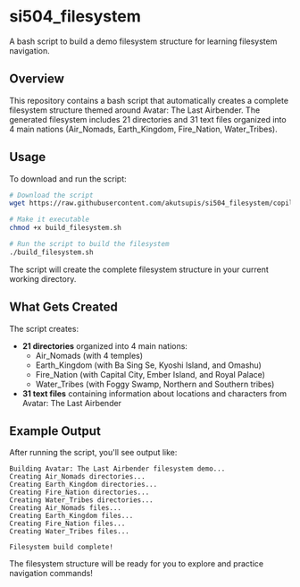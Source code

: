 # si504_filesystem

A bash script to build a demo filesystem structure for learning filesystem navigation.

## Overview

This repository contains a bash script that automatically creates a complete filesystem structure themed around Avatar: The Last Airbender. The generated filesystem includes 21 directories and 31 text files organized into 4 main nations (Air_Nomads, Earth_Kingdom, Fire_Nation, Water_Tribes).

## Usage

To download and run the script:

```bash
# Download the script
wget https://raw.githubusercontent.com/akutsupis/si504_filesystem/copilot/create-bash-script-filesystem/build_filesystem.sh

# Make it executable
chmod +x build_filesystem.sh

# Run the script to build the filesystem
./build_filesystem.sh
```

The script will create the complete filesystem structure in your current working directory.

## What Gets Created

The script creates:
- **21 directories** organized into 4 main nations:
  - Air_Nomads (with 4 temples)
  - Earth_Kingdom (with Ba Sing Se, Kyoshi Island, and Omashu)
  - Fire_Nation (with Capital City, Ember Island, and Royal Palace)
  - Water_Tribes (with Foggy Swamp, Northern and Southern tribes)
- **31 text files** containing information about locations and characters from Avatar: The Last Airbender

## Example Output

After running the script, you'll see output like:

```
Building Avatar: The Last Airbender filesystem demo...
Creating Air_Nomads directories...
Creating Earth_Kingdom directories...
Creating Fire_Nation directories...
Creating Water_Tribes directories...
Creating Air_Nomads files...
Creating Earth_Kingdom files...
Creating Fire_Nation files...
Creating Water_Tribes files...

Filesystem build complete!
```

The filesystem structure will be ready for you to explore and practice navigation commands!
